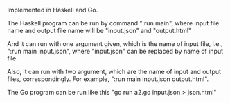 Implemented in Haskell and Go.

The Haskell program can be run by command ":run main", where input file name and output file name will be "input.json" and "output.html"

And it can run with one argument given, which is the name of input file, i.e., ":run main input.json", where "input.json" can be replaced by name of input file.

Also, it can run with two argument, which are the name of input and output files, correspondingly. For example, ":run main input.json output.html".

The Go program can be run like this "go run a2.go input.json > json.html"
